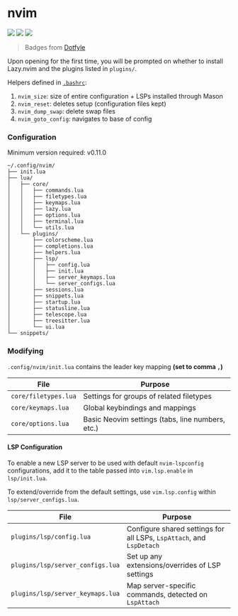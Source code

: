 # nvim

<a href="https://dotfyle.com/sneha-afk/dotfiles-dot-config-nvim"><img src="https://dotfyle.com/sneha-afk/dotfiles-dot-config-nvim/badges/plugins?style=flat-square" /></a>
<a href="https://dotfyle.com/sneha-afk/dotfiles-dot-config-nvim"><img src="https://dotfyle.com/sneha-afk/dotfiles-dot-config-nvim/badges/leaderkey?style=flat-square" /></a>
<a href="https://dotfyle.com/sneha-afk/dotfiles-dot-config-nvim"><img src="https://dotfyle.com/sneha-afk/dotfiles-dot-config-nvim/badges/plugin-manager?style=flat-square" /></a>

> Badges from [Dotfyle](https://dotfyle.com)

Upon opening for the first time, you will be prompted on whether to install Lazy.nvim and the plugins
listed in `plugins/`.

Helpers defined in [`.bashrc`](/dot-bash/.bashrc):
1. `nvim_size`: size of entire configuration + LSPs installed through Mason
2. `nvim_reset`: deletes setup (configuration files kept)
3. `nvim_dump_swap`: delete swap files
4. `nvim_goto_config`: navigates to base of config

### Configuration

Minimum version required: v0.11.0

```
~/.config/nvim/
├── init.lua
├── lua/
│   ├── core/
│   │   ├── commands.lua
│   │   ├── filetypes.lua
│   │   ├── keymaps.lua
│   │   ├── lazy.lua
│   │   ├── options.lua
│   │   ├── terminal.lua
│   │   └── utils.lua
│   └── plugins/
│       ├── colorscheme.lua
│       ├── completions.lua
│       ├── helpers.lua
│       ├── lsp/
│       │   ├── config.lua
│       │   ├── init.lua
│       │   ├── server_keymaps.lua
│       │   └── server_configs.lua
│       ├── sessions.lua
│       ├── snippets.lua
│       ├── startup.lua
│       ├── statusline.lua
│       ├── telescope.lua
│       ├── treesitter.lua
│       └── ui.lua
└── snippets/
```

### Modifying
`.config/nvim/init.lua` contains the leader key mapping **(set to comma `,`)**

| File | Purpose |
|------|---------|
| `core/filetypes.lua` | Settings for groups of related filetypes |
| `core/keymaps.lua`   | Global keybindings and mappings |
| `core/options.lua`   | Basic Neovim settings (tabs, line numbers, etc.) |


#### LSP Configuration
To enable a new LSP server to be used with default `nvim-lspconfig` configurations, add it to the table
passed into `vim.lsp.enable` in `lsp/init.lua`.

To extend/override from the default settings, use `vim.lsp.config` within `lsp/server_configs.lua`.

| File | Purpose |
|------|---------|
| `plugins/lsp/config.lua`  | Configure shared settings for all LSPs, `LspAttach`, and `LspDetach` |
| `plugins/lsp/server_configs.lua` | Set up any extensions/overrides of LSP settings |
| `plugins/lsp/server_keymaps.lua` | Map server-specific commands, detected on `LspAttach` |
